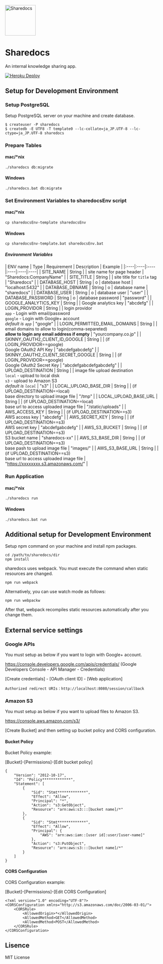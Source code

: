 <img src="https://github.com/atware/sharedocs/blob/master/src/main/webapp/assets/img/logowtnd.png?raw=true" alt="Sharedocs" height="100">

# Sharedocs

An internal knowledge sharing app.

[![Heroku Deploy](https://www.herokucdn.com/deploy/button.png)](https://heroku.com/deploy?template=https://github.com/atware/sharedocs/tree/master)

## Setup for Development Environment

### Setup PostgreSQL

Setup PostgreSQL server on your machine and create database.

    $ createuser -P sharedocs
    $ createdb -E UTF8 -T template0 --lc-collate=ja_JP.UTF-8 --lc-ctype=ja_JP.UTF-8 sharedocs

### Prepare Tables

#### mac/*nix

    ./sharedocs db:migrate

#### Windows

    ./sharedocs.bat db:migrate

### Set Environment Variables to sharedocsEnv script

#### mac/*nix

    cp sharedocsEnv-template sharedocsEnv

#### Windows

    cp sharedocsEnv-template.bat sharedocsEnv.bat

##### Environment Variables

| ENV name | Type | Requirement | Description | Example |
|:----|:----|:----|:----|:----|:----|
| SITE_NAME | String | | site name for page header | "Sharedocs:CompanyName" |
| SITE_TITLE | String | | site title for `title` tag | "Sharedocs" |
| DATABASE_HOST | String | o | datebase host | "localhost:5432" |
| DATABASE_DBNAME | String | o | database name | "sharedocs" |
| DATABASE_USER | String | o | database user | "user" |
| DATABASE_PASSWORD | String | o | database password | "password" |
| GOOGLE_ANALYTICS_KEY | String | | Google analytics key | "abcdefg" |
| LOGIN_PROVIDOR | String | | login providor<br />`app` - Login with email/password<br />`google` - Login with Google+ account<br />*default is `app`* | "google" |
| LOGIN_PERMITTED_EMAIL_DOMAINS | String | | email domains to allow to login(comma-separeted)<br />**allow to login any email address if empty** | "yourcompany.co.jp" |
| SKINNY_OAUTH2_CLIENT_ID_GOOGLE | String | | (if LOGIN_PROVIDOR==google)<br />Google OAuth2 API Key | "abcdefgabcdefg" |
| SKINNY_OAUTH2_CLIENT_SECRET_GOOGLE | String | | (if LOGIN_PROVIDOR==google)<br />Google OAuth2 Secret Key | "abcdefgabcdefgabcdefg" |
| UPLOAD_DESTINATION | String | | image file upload destination<br />`local` - upload to local disk<br />`s3` - upload to Amazon S3<br />*default is `local`* | "s3" |
| LOCAL_UPLOAD_BASE_DIR | String | | (if UPLOAD_DESTINATION==local)<br />base directory to upload image file | "/tmp" |
| LOCAL_UPLOAD_BASE_URL | String | | (if UPLOAD_DESTINATION==local)<br />base url to access uploaded image file | "/static/uploads" |
| AWS_ACCESS_KEY | String | | (if UPLOAD_DESTINATION==s3)<br />AWS access key | "abcdefg" |
| AWS_SECRET_KEY | String | | (if UPLOAD_DESTINATION==s3)<br />AWS secret key | "abcdefgabcdefg" |
| AWS_S3_BUCKET | String | | (if UPLOAD_DESTINATION==s3)<br />S3 bucket name | "sharedocs-xx" |
| AWS_S3_BASE_DIR | String | | (if UPLOAD_DESTINATION==s3)<br />base pash to upload image file | "images/" |
| AWS_S3_BASE_URL | String | | (if UPLOAD_DESTINATION==s3)<br />base url to access uploaded image file | "https://xxxxxxxx.s3.amazonaws.com/" |

### Run Application

#### mac/*nix

    ./sharedocs run

#### Windows

    ./sharedocs.bat run


## Additional setup for Development Environment

Setup npm command on your machine and install npm packages.

    cd /path/to/sharedocs/dir
    npm install

sharedocs uses webpack. You must execute the command when static resources are changed.

    npm run webpack

Alternatively, you can use watch mode as follows:

    npm run webpackw

After that, webpack recompiles static resources automatically after you change them.


## External service settings

### Google APIs
You must setup as below if you want to login with Google+ account.

https://console.developers.google.com/apis/credentials/ (Google Developers Console - API Manager - Credentials)

[Create credentials] - [OAuth client ID] - [Web application]

`Authorized redirect URIs` : `http://localhost:8080/session/callback`

### Amazon S3
You must setup as below if you want to upload files to Amazon S3.

https://console.aws.amazon.com/s3/

[Create Bucket] and then setting up bucket policy and CORS configuration.

#### Bucket Policy

Bucket Policy example:

[Bucket]-[Permissions]-[Edit bucket policy]

```
{
	"Version": "2012-10-17",
	"Id": "Policy*************",
	"Statement": [
		{
			"Sid": "Stmt*************",
			"Effect": "Allow",
			"Principal": "*",
			"Action": "s3:GetObject",
			"Resource": "arn:aws:s3:::[bucket name]/*"
		},
		{
			"Sid": "Stmt*************",
			"Effect": "Allow",
			"Principal": {
				"AWS": "arn:aws:iam::[user id]:user/[user-name]"
			},
			"Action": "s3:PutObject",
			"Resource": "arn:aws:s3:::[bucket name]/*"
		}
	]
}
```

#### CORS Configuration

CORS Configuration example:

[Bucket]-[Permissions]-[Edit CORS Configuration]

```
<?xml version="1.0" encoding="UTF-8"?>
<CORSConfiguration xmlns="http://s3.amazonaws.com/doc/2006-03-01/">
    <CORSRule>
        <AllowedOrigin>*</AllowedOrigin>
        <AllowedMethod>GET</AllowedMethod>
        <AllowedMethod>POST</AllowedMethod>
    </CORSRule>
</CORSConfiguration>
```


## Lisence

MIT License
